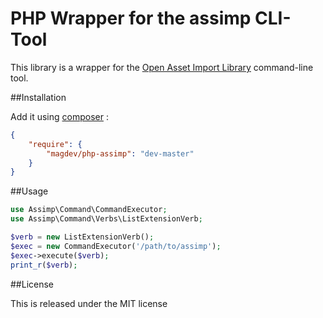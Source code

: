 # PHP Wrapper for the assimp CLI-Tool

This library is a wrapper for the [Open Asset Import Library](https://github.com/assimp/assimp) command-line tool.

##Installation

Add it using [composer](http://getcomposer.org/) :

```json
{
    "require": {
        "magdev/php-assimp": "dev-master"
    }
}
```

##Usage

```php
use Assimp\Command\CommandExecutor;
use Assimp\Command\Verbs\ListExtensionVerb;

$verb = new ListExtensionVerb();
$exec = new CommandExecutor('/path/to/assimp');
$exec->execute($verb);
print_r($verb);
```

##License

This is released under the MIT license